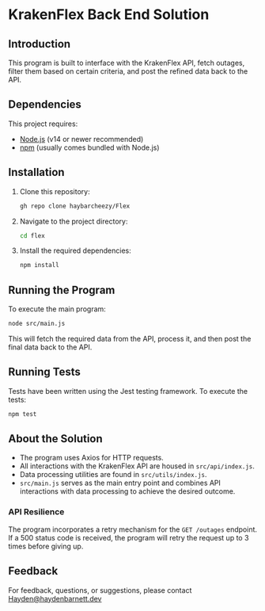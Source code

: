 # KrakenFlex Back End Solution

## Introduction

This program is built to interface with the KrakenFlex API, fetch outages, filter them based on certain criteria, and post the refined data back to the API.

## Dependencies

This project requires:

- [Node.js](https://nodejs.org/) (v14 or newer recommended)
- [npm](https://www.npmjs.com/) (usually comes bundled with Node.js)

## Installation

1. Clone this repository:

   ```bash
   gh repo clone haybarcheezy/Flex

   ```

2. Navigate to the project directory:

   ```bash
   cd flex

   ```

3. Install the required dependencies:

   ```bash
   npm install

   ```

## Running the Program

To execute the main program:

```bash
node src/main.js

```

This will fetch the required data from the API, process it, and then post the final data back to the API.

## Running Tests

Tests have been written using the Jest testing framework. To execute the tests:

```bash
npm test

```

## About the Solution

- The program uses Axios for HTTP requests.
- All interactions with the KrakenFlex API are housed in `src/api/index.js`.
- Data processing utilities are found in `src/utils/index.js`.
- `src/main.js` serves as the main entry point and combines API interactions with data processing to achieve the desired outcome.

### API Resilience

The program incorporates a retry mechanism for the `GET /outages` endpoint. If a 500 status code is received, the program will retry the request up to 3 times before giving up.

## Feedback

For feedback, questions, or suggestions, please contact Hayden@haydenbarnett.dev
